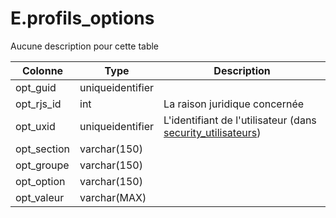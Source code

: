 # E.profils_options

Aucune description pour cette table

Colonne|Type|Description
---|---|---
opt_guid|uniqueidentifier|
opt_rjs_id|int|La raison juridique concernée 
opt_uxid|uniqueidentifier|L'identifiant de l'utilisateur (dans [security_utilisateurs](generated_security_utilisateurs.md)) 
opt_section|varchar(150)|
opt_groupe|varchar(150)|
opt_option|varchar(150)|
opt_valeur|varchar(MAX)|
